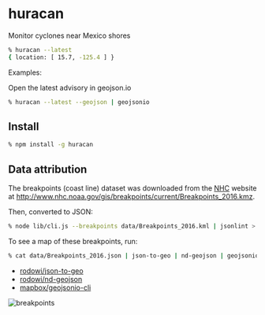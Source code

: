 # huracan

Monitor cyclones near Mexico shores

```bash
% huracan --latest
{ location: [ 15.7, -125.4 ] }
```

Examples:

Open the latest advisory in geojson.io

```bash
% huracan --latest --geojson | geojsonio
```

## Install

```bash
% npm install -g huracan
```

## Data attribution

The breakpoints (coast line) dataset was downloaded from the [NHC](http://www.nhc.noaa.gov) website at http://www.nhc.noaa.gov/gis/breakpoints/current/Breakpoints_2016.kmz.

Then, converted to JSON:

```bash
% node lib/cli.js --breakpoints data/Breakpoints_2016.kml | jsonlint > data/Breakpoints_2016.json
```

To see a map of these breakpoints, run:

```bash
% cat data/Breakpoints_2016.json | json-to-geo | nd-geojson | geojsonio
```

- [rodowi/json-to-geo](https://github.com/rodowi/json-to-geo)
- [rodowi/nd-geojson](https://github.com/rodowi/nd-geojson)
- [mapbox/geojsonio-cli](https://github.com/mapbox/geojsonio-cli)

![breakpoints](https://raw.githubusercontent.com/rodowi/huracan/master/img/breakpoints.png)
